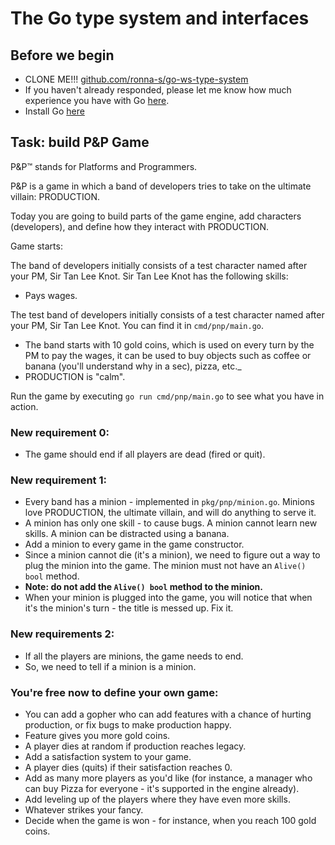 # The Go type system and interfaces

## Before we begin 
- CLONE ME!!! [github.com/ronna-s/go-ws-type-system](github.com/ronna-s/go-ws-type-system)
- If you haven't already responded, please let me know how much experience you have with Go [here](https://app.sli.do/event/cNENGWWL5QUCR3xYJ9LELP/embed/polls/2d3b672b-998e-4756-a814-1e4f9400bd8c).
 - Install Go [here](https://go.dev/dl/)

## Task: build P&P Game
P&P™ stands for Platforms and Programmers.

P&P is a game in which a band of developers tries to take on the ultimate villain: PRODUCTION.

Today you are going to build parts of the game engine, add characters (developers), and define how they interact with PRODUCTION.

Game starts:

The band of developers initially consists of a test character named after your PM, Sir Tan Lee Knot.
Sir Tan Lee Knot has the following skills:
- Pays wages.

The test band of developers initially consists of a test character named after your PM, Sir Tan Lee Knot. You can find it in `cmd/pnp/main.go`.

- The band starts with 10 gold coins, which is used on every turn by the PM to pay the wages, it can be used to buy objects such as coffee or banana (you'll understand why in a sec), pizza, etc._
- PRODUCTION is "calm".

Run the game by executing `go run cmd/pnp/main.go` to see what you have in action.

### New requirement 0:
- The game should end if all players are dead (fired or quit).

### New requirement 1:
- Every band has a minion - implemented in `pkg/pnp/minion.go`. Minions love PRODUCTION, the ultimate villain, and will do anything to serve it. 
- A minion has only one skill - to cause bugs. A minion cannot learn new skills. A minion can be distracted using a banana.
- Add a minion to every game in the game constructor.
- Since a minion cannot die (it's a minion), we need to figure out a way to plug the minion into the game. The minion must not have an `Alive()  bool` method.
- **Note: do not add the `Alive() bool` method to the minion.**
- When your minion is plugged into the game, you will notice that when it's the minion's turn - the title is messed up. Fix it.

###  New requirements 2:
- If all the players are minions, the game needs to end.
- So, we need to tell if a minion is a minion.

### You're free now to define your own game:
- You can add a gopher who can add features with a chance of hurting production, or fix bugs to make production happy.
- Feature gives you more gold coins.
- A player dies at random if production reaches legacy.
- Add a satisfaction system to your game.
- A player dies (quits) if their satisfaction reaches 0.
- Add as many more players as you'd like (for instance, a manager who can buy Pizza for everyone - it's supported in the engine already).
- Add leveling up of the players where they have even more skills.
- Whatever strikes your fancy.
- Decide when the game is won - for instance, when you reach 100 gold coins.

